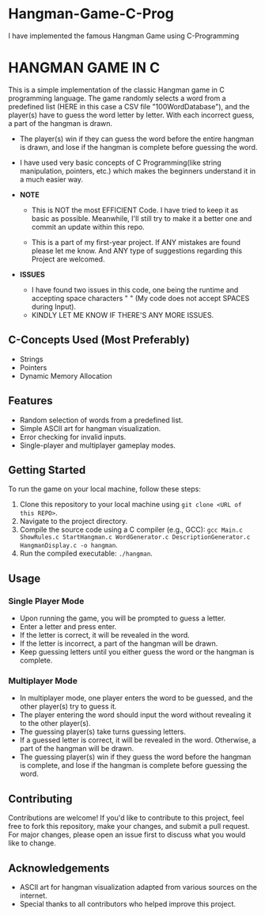 # Hangman-Game-C-Prog
I have implemented the famous Hangman Game using C-Programming
# HANGMAN GAME IN C

This is a simple implementation of the classic Hangman game in C programming language. The game randomly selects a word from a predefined list (HERE in this case a CSV file "100WordDatabase"), and the player(s) have to guess the word letter by letter. With each incorrect guess, a part of the hangman is drawn. 

- The player(s) win if they can guess the word before the entire hangman is drawn, and lose if the hangman is complete before guessing the word.

- I have used very basic concepts of C Programming(like string manipulation, pointers, etc.) which makes the beginners understand it in a much easier way.

- **NOTE**
    * This is NOT the most EFFICIENT Code. I have tried to keep it as basic as possible. Meanwhile, I'll still try to make it a better one and commit an update within this repo.

    * This is a part of my first-year project. If ANY mistakes are found please let me know. And ANY type of suggestions regarding this Project are welcomed.

- **ISSUES**
    * I have found two issues in this code, one being the runtime and accepting space characters " " (My code does not accept SPACES during Input).
    * KINDLY LET ME KNOW IF THERE'S ANY MORE ISSUES.

## C-Concepts Used (Most Preferably)
- Strings
- Pointers
- Dynamic Memory Allocation

## Features

- Random selection of words from a predefined list.
- Simple ASCII art for hangman visualization.
- Error checking for invalid inputs.
- Single-player and multiplayer gameplay modes.

## Getting Started

To run the game on your local machine, follow these steps:

1. Clone this repository to your local machine using `git clone <URL of this REPO>`.
2. Navigate to the project directory.
3. Compile the source code using a C compiler (e.g., GCC): `gcc Main.c ShowRules.c StartHangman.c WordGenerator.c DescriptionGenerator.c HangmanDisplay.c -o hangman`.
4. Run the compiled executable: `./hangman`.

## Usage

### Single Player Mode

- Upon running the game, you will be prompted to guess a letter.
- Enter a letter and press enter.
- If the letter is correct, it will be revealed in the word.
- If the letter is incorrect, a part of the hangman will be drawn.
- Keep guessing letters until you either guess the word or the hangman is complete.

### Multiplayer Mode

- In multiplayer mode, one player enters the word to be guessed, and the other player(s) try to guess it.
- The player entering the word should input the word without revealing it to the other player(s).
- The guessing player(s) take turns guessing letters.
- If a guessed letter is correct, it will be revealed in the word. Otherwise, a part of the hangman will be drawn.
- The guessing player(s) win if they guess the word before the hangman is complete, and lose if the hangman is complete before guessing the word.

## Contributing

Contributions are welcome! If you'd like to contribute to this project, feel free to fork this repository, make your changes, and submit a pull request. For major changes, please open an issue first to discuss what you would like to change.

## Acknowledgements

- ASCII art for hangman visualization adapted from various sources on the internet.
- Special thanks to all contributors who helped improve this project.

